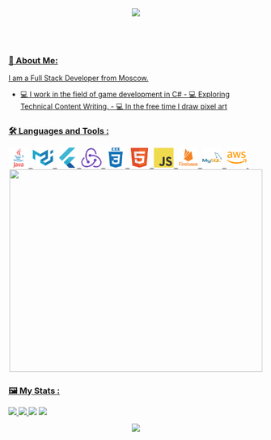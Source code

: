 <div id="header" align="center">
  <img src="https://steamuserimages-a.akamaihd.net/ugc/1661224712069230981/BFD6A13BBBF6F1A2A7FA6A6DA961E0700E98660A/?imw=512&amp;imh=288&amp;ima=fit&amp;impolicy=Letterbox&amp;imcolor=%23000000&amp;letterbox=true" width="600"/>
</div>
<div id="viewprof" align="center">
  <img src="https://img.shields.io/github/followers/Co1dren?style=social" alt=""/>
</div>

<div id="viewprof" align="center">
<a href="https://www.twitch.tv/zulkila">
  <img src="https://img.shields.io/twitch/status/battlestategames?style=social" alt=""/>
</div>

<div id="viewprof" align="center">
  <a href="https://www.youtube.com/c/Zulkila/featured">
  <img src="https://img.shields.io/youtube/views/dQw4w9WgXcQ?style=social" alt=""/>
</div>
</div>


### 	:speech_balloon: About Me:
I am a Full Stack Developer from Moscow.
- :computer: I work in the field of game development in C# - :computer: Exploring Technical Content Writing. - :computer: In the free time I draw pixel art

### :hammer_and_wrench: Languages and Tools :
<div>
  <img src="https://github.com/devicons/devicon/blob/master/icons/java/java-original-wordmark.svg" title="Java" alt="Java" width="40" height="40"/>&nbsp;
  <img src="https://github.com/devicons/devicon/blob/master/icons/materialui/materialui-original.svg" title="Material UI" alt="Material UI" width="40" height="40"/>&nbsp;
  <img src="https://github.com/devicons/devicon/blob/master/icons/flutter/flutter-original.svg" title="Flutter" alt="Flutter" width="40" height="40"/>&nbsp;
  <img src="https://github.com/devicons/devicon/blob/master/icons/redux/redux-original.svg" title="Redux" alt="Redux " width="40" height="40"/>&nbsp;
  <img src="https://github.com/devicons/devicon/blob/master/icons/css3/css3-plain-wordmark.svg"  title="CSS3" alt="CSS" width="40" height="40"/>&nbsp;
  <img src="https://github.com/devicons/devicon/blob/master/icons/html5/html5-original.svg" title="HTML5" alt="HTML" width="40" height="40"/>&nbsp;
  <img src="https://github.com/devicons/devicon/blob/master/icons/javascript/javascript-original.svg" title="JavaScript" alt="JavaScript" width="40" height="40"/>&nbsp;
  <img src="https://github.com/devicons/devicon/blob/master/icons/firebase/firebase-plain-wordmark.svg" title="Firebase" alt="Firebase" width="40" height="40"/>&nbsp;
  <img src="https://github.com/devicons/devicon/blob/master/icons/mysql/mysql-original-wordmark.svg" title="MySQL"  alt="MySQL" width="40" height="40"/>&nbsp;
  <img src="https://github.com/devicons/devicon/blob/master/icons/amazonwebservices/amazonwebservices-plain-wordmark.svg" title="AWS" alt="AWS" width="40" height="40"/>&nbsp;

<div align="center">
  <img src="https://i.pinimg.com/originals/77/ca/a3/77caa32884d735d439ade45ba37feaf2.gif" width="500" height="400"/>
</div>  
  
  ### 	:framed_picture: My Stats :
![](https://github-profile-summary-cards.vercel.app/api/cards/profile-details?username=Hjonkas&theme=radical)
![](https://github-profile-summary-cards.vercel.app/api/cards/most-commit-language?username=Hjonkas&theme=radical)
[](https://github-profile-summary-cards.vercel.app/api/cards/repos-per-language?username=Hjonkas&theme=radical)
![](https://github-profile-summary-cards.vercel.app/api/cards/stats?username=Hjonkas&theme=radical)
![](https://github-profile-summary-cards.vercel.app/api/cards/productive-time?username=Hjonkas&theme=radical)
<div id="kek" align="center">
  <img src="https://mir-s3-cdn-cf.behance.net/project_modules/max_1200/21a980102547285.5f39734ed5332.gif" width="450"/>
</div>
  
